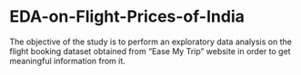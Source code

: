 # EDA-on-Flight-Prices-of-India
The objective of the study is to perform an exploratory data analysis on the flight booking dataset obtained from “Ease My Trip” website in order to get meaningful information from it. 
